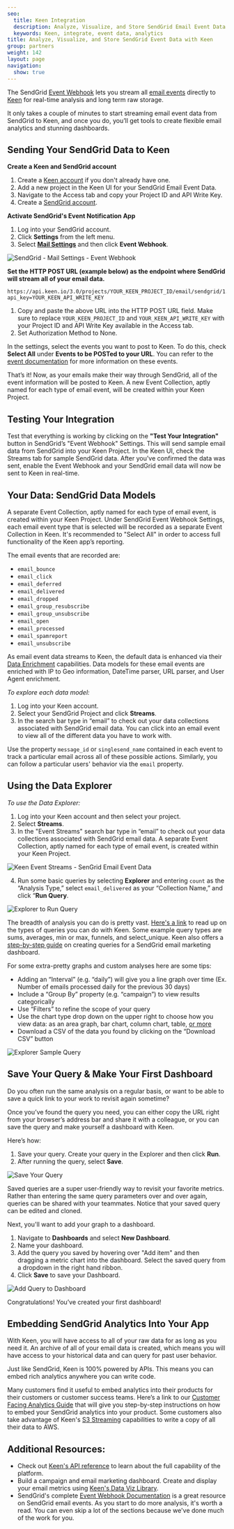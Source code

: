 ```yaml
---
seo:
  title: Keen Integration
  description: Analyze, Visualize, and Store SendGrid Email Event Data
  keywords: Keen, integrate, event data, analytics
title: Analyze, Visualize, and Store SendGrid Event Data with Keen
group: partners
weight: 142
layout: page
navigation:
  show: true
---
```

The SendGrid [Event Webhook]({{root_url}}/for-developers/tracking-events/event/) lets you stream all [email events]({{root_url}}/ui/analytics-and-reporting/email-activity-feed/) directly to <a href="https://keen.io/users/signup?utm_campaign=SendGrid%202020&utm_source=SendGrid&utm_medium=SendGrid%20Hosted%20Docs">Keen</a> for real-time analysis and long term raw storage.

It only takes a couple of minutes to start streaming email event data from SendGrid to Keen, and once you do, you’ll get tools to create flexible email analytics and stunning dashboards.


## 	Sending Your SendGrid Data to Keen

**Create a Keen and SendGrid account**

1. Create a [Keen account](https://keen.io/users/signup?utm_campaign=SendGrid%202020&utm_source=SendGrid&utm_medium=SendGrid%20Hosted%20Docs) if you don't already have one. 
1. Add a new project in the Keen UI for your SendGrid Email Event Data.
1. Navigate to the Access tab and copy your Project ID and API Write Key.
1. Create a [SendGrid account](https://sendgrid.com/user/signup). 

**Activate SendGrid's Event Notification App**

1. Log into your SendGrid account. 
1. Click **Settings** from the left menu. 
1. Select [**Mail Settings**](http://app.sendgrid.com/settings/mail_settings) and then click **Event Webhook**.

![SendGrid - Mail Settings - Event Webhook]({{root_url}}/images/keen/sendgrid_mailsettings_eventwebhook.png)

**Set the HTTP POST URL (example below) as the endpoint where SendGrid will stream all of your email data.**

```
https://api.keen.io/3.0/projects/YOUR_KEEN_PROJECT_ID/email/sendgrid/1.0?api_key=YOUR_KEEN_API_WRITE_KEY
```
1. Copy and paste the above URL into the HTTP POST URL field. Make sure to replace `YOUR_KEEN_PROJECT_ID` and `YOUR_KEEN_API_WRITE_KEY` with your Project ID and API Write Key available in the Access tab. 
1. Set Authorization Method to None.

In the settings, select the events you want to post to Keen. To do this, check **Select All** under **Events to be POSTed to your URL**. You can refer to the [event documentation]({{root_url}}/for-developers/tracking-events/event/) for more information on these events.

That’s it! Now, as your emails make their way through SendGrid, all of the event information will be posted to Keen. A new Event Collection, aptly named for each type of email event, will be created within your Keen Project.


## 	Testing Your Integration

Test that everything is working by clicking on the **"Test Your Integration"** button in SendGrid’s "Event Webhook" Settings. This will send sample email data from SendGrid into your Keen Project. In the Keen UI, check the Streams tab for sample SendGrid data. After you've confirmed the data was sent, enable the Event Webhook and your SendGrid email data will now be sent to Keen in real-time.



## 	Your Data: SendGrid Data Models

A separate Event Collection, aptly named for each type of email event, is created within your Keen Project. Under SendGrid Event Webhook Settings, each email event type that is selected will be recorded as a separate Event Collection in Keen. It's recommended to "Select All" in order to access full functionality of the Keen app’s reporting.

The email events that are recorded are:

- `email_bounce`
- `email_click`
- `email_deferred`
- `email_delivered`
- `email_dropped`
- `email_group_resubscribe`
- `email_group_unsubscribe`
- `email_open`
- `email_processed`
- `email_spamreport`
- `email_unsubscribe`

As email event data streams to Keen, the default data is enhanced via their [Data Enrichment](https://keen.io/docs/streams/data-enrichment-overview/) capabilities. Data models for these email events are enriched with IP to Geo information, DateTime parser, URL parser, and User Agent enrichment.

_To explore each data model:_
1. Log into your Keen account.
1. Select your SendGrid Project and click **Streams**. 
1. In the search bar type in “email” to check out your data collections associated with SendGrid email data. You can click into an email event to view all of the different data you have to work with.

<call-out>

Use the property `message_id` or `singlesend_name` contained in each event to track a particular email across all of these possible actions. Similarly, you can follow a particular users' behavior via the `email` property.

</call-out> 


## 	Using the Data Explorer

*To use the Data Explorer:*

1. Log into your Keen account and then select your project.
1. Select **Streams**. 
1. In the "Event Streams" search bar type in “email” to check out your data collections associated with SendGrid email data. A separate Event Collection, aptly named for each type of email event, is created within your Keen Project.

![Keen Event Streams - SenGrid Email Event Data]({{root_url}}/images/keen/sendgrid_stream_new.png)

4. Run some basic queries by selecting **Explorer** and entering `count` as the “Analysis Type,” select `email_delivered` as your “Collection Name,” and click “**Run Query**.

![Explorer to Run Query]({{root_url}}/images/keen/sendgrid_basic_count_new.png)

The breadth of analysis you can do is pretty vast. [Here's a link](https://keen.io/docs/compute/) to read up on the types of queries you can do with Keen. Some example query types are sums, averages, min or max, funnels, and select_unique. Keen also offers a [step-by-step guide](https://www.keen.io/blog/how-to-build-sendgrid-email-marketing-dashboard-with-keenio) on creating queries for a SendGrid email marketing dashboard.

For some extra-pretty graphs and custom analyses here are some tips:

- Adding an “Interval” (e.g. “daily”) will give you a line graph over time (Ex. Number of emails processed daily for the previous 30 days)
- Include a “Group By” property (e.g. “campaign”)  to view results categorically
- Use “Filters” to refine the scope of your query
- Use the chart type drop down on the  upper right to choose how you view data: as an area graph, bar chart, column chart, table, [or more](https://keen.io/docs/data-visualizations/widgets/funnel-chart/)
- Download a CSV of the data you found by clicking on the “Download CSV” button

![Explorer Sample Query]({{root_url}}/images/keen/sendgrid_sample_query.png)

## Save Your Query & Make Your First Dashboard

Do you often run the same analysis on a regular basis, or want to be able to save a quick link to your work to revisit again sometime?

Once you’ve found the query you need, you can either copy the URL right from your browser’s address bar and share it with a colleague, or you can save the query and make yourself a dashboard with Keen.

Here’s how:

1. Save your query. Create your query in the Explorer and then click **Run**. 
2. After running the query, select **Save**. 

![Save Your Query]({{root_url}}/images/keen/sendgrid_saved_query_new.png)

Saved queries are a super user-friendly way to revisit your favorite metrics. Rather than entering the same query parameters over and over again, queries can be shared with your teammates. Notice that your saved query can be edited and cloned.

Next, you'll want to add your graph to a dashboard.
1. Navigate to **Dashboards** and select **New Dashboard**. 
1. Name your dashboard. 
1. Add the query you saved by hovering over "Add item" and then dragging a metric chart into the dashboard. Select the saved query from a dropdown in the right hand ribbon. 
1. Click **Save** to save your Dashboard.

![Add Query to Dashboard]({{root_url}}/images/keen/sendgrid_create_dashboard_new.png)

Congratulations! You’ve created your first dashboard!

## Embedding SendGrid Analytics Into Your App
With Keen, you will have access to all of your raw data for as long as you need it. An archive of all of your email data is created, which means you will have access to your historical data and can query for past user behavior.

Just like SendGrid, Keen is 100% powered by APIs. This means you can embed rich analytics anywhere you can write code.

Many customers find it useful to embed analytics into their products for their customers or customer success teams. Here’s a link to our [Customer Facing Analytics Guide](https://keen.io/docs/visualize/customer-facing-analytics/) that will give you step-by-step instructions on how to embed your SendGrid analytics into your product. Some customers also take advantage of Keen's [S3 Streaming](https://keen.io/docs/streams/extended-functionality/amazon-s3/) capabilities to write a copy of all their data to AWS.


## 	Additional Resources:

- Check out [Keen's API reference](https://keen.io/docs/api/) to learn about the full capability of the platform.
- Build a campaign and email marketing dashboard. Create and display your email metrics using [Keen's Data Viz Library](http://keen.io/docs/data-visualizations/create-dashboard/).
- SendGrid's complete [Event Webhook Documentation]({{root_url}}/for-developers/tracking-events/event/) is a great resource on SendGrid email events. As you start to do more analysis, it's worth a read. You can even skip a lot of the sections because we've done much of the work for you.
